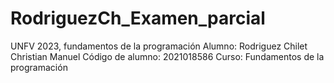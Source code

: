 # RodriguezCh_Examen_parcial
UNFV 2023, fundamentos de la programación
Alumno: Rodriguez Chilet Christian Manuel
Código de alumno: 2021018586
Curso: Fundamentos de la programación
